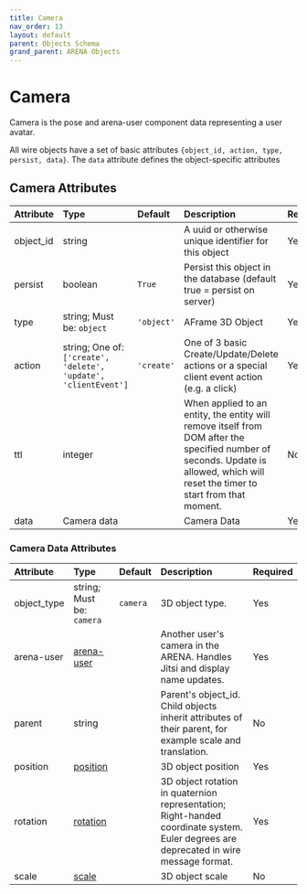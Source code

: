 ```yaml
---
title: Camera
nav_order: 13
layout: default
parent: Objects Schema
grand_parent: ARENA Objects
---
```


<!--CAUTION: This file is autogenerated from https://github.com/arenaxr/arena-schemas. Changes made here may be overwritten.-->


Camera
======


Camera is the pose and arena-user component data representing a user avatar.

All wire objects have a set of basic attributes ```{object_id, action, type, persist, data}```. The ```data``` attribute defines the object-specific attributes

Camera Attributes
------------------

|Attribute|Type|Default|Description|Required|
| :--- | :--- | :--- | :--- | :--- |
|object_id|string||A uuid or otherwise unique identifier for this object|Yes|
|persist|boolean|```True```|Persist this object in the database (default true = persist on server)|Yes|
|type|string; Must be: ```object```|```'object'```|AFrame 3D Object|Yes|
|action|string; One of: ```['create', 'delete', 'update', 'clientEvent']```|```'create'```|One of 3 basic Create/Update/Delete actions or a special client event action (e.g. a click)|Yes|
|ttl|integer||When applied to an entity, the entity will remove itself from DOM after the specified number of seconds. Update is allowed, which will reset the timer to start from that moment.|No|
|data|Camera data||Camera Data|Yes|

### Camera Data Attributes

|Attribute|Type|Default|Description|Required|
| :--- | :--- | :--- | :--- | :--- |
|object_type|string; Must be: ```camera```|```camera```|3D object type.|Yes|
|arena-user|[arena-user](arena-user)||Another user's camera in the ARENA. Handles Jitsi and display name updates.|Yes|
|parent|string||Parent's object_id. Child objects inherit attributes of their parent, for example scale and translation.|No|
|position|[position](position)||3D object position|Yes|
|rotation|[rotation](rotation)||3D object rotation in quaternion representation; Right-handed coordinate system. Euler degrees are deprecated in wire message format.|Yes|
|scale|[scale](scale)||3D object scale|No|
